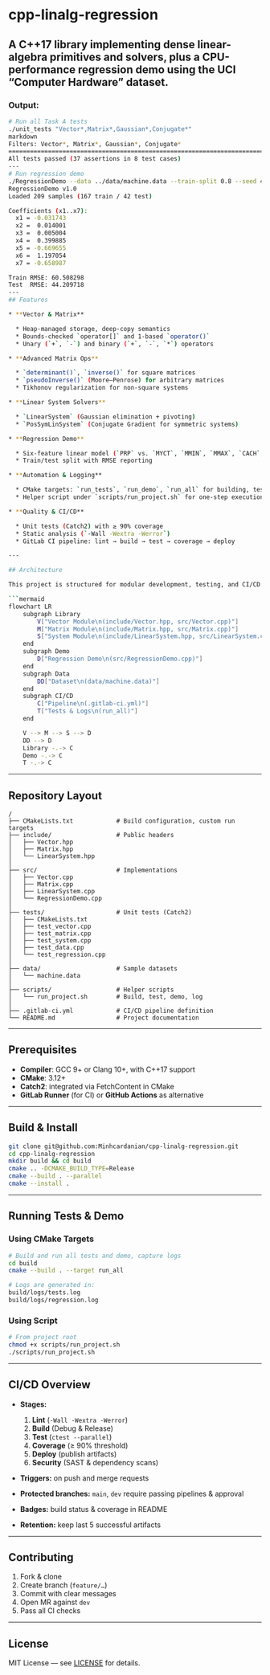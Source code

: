 # cpp-linalg-regression

A C++17 library implementing dense linear-algebra primitives and solvers, plus a CPU-performance regression demo using the UCI “Computer Hardware” dataset.
---
### Output:
```bash
# Run all Task A tests
./unit_tests "Vector*,Matrix*,Gaussian*,Conjugate*"
markdown
Filters: Vector*, Matrix*, Gaussian*, Conjugate*
===============================================================================
All tests passed (37 assertions in 8 test cases)
---
# Run regression demo
./RegressionDemo --data ../data/machine.data --train-split 0.8 --seed 42
RegressionDemo v1.0
Loaded 209 samples (167 train / 42 test)

Coefficients (x1..x7):
  x1 = -0.031743
  x2 =  0.014001
  x3 =  0.005004
  x4 =  0.399885
  x5 = -0.669655
  x6 =  1.197054
  x7 = -0.658987

Train RMSE: 60.508298
Test  RMSE: 44.209718
---
## Features

* **Vector & Matrix**

  * Heap-managed storage, deep-copy semantics
  * Bounds-checked `operator[]` and 1-based `operator()`
  * Unary (`+`, `-`) and binary (`+`, `-`, `*`) operators

* **Advanced Matrix Ops**

  * `determinant()`, `inverse()` for square matrices
  * `pseudoInverse()` (Moore–Penrose) for arbitrary matrices
  * Tikhonov regularization for non-square systems

* **Linear System Solvers**

  * `LinearSystem` (Gaussian elimination + pivoting)
  * `PosSymLinSystem` (Conjugate Gradient for symmetric systems)

* **Regression Demo**

  * Six-feature linear model (`PRP` vs. `MYCT`, `MMIN`, `MMAX`, `CACH`, `CHMIN`, `CHMAX`)
  * Train/test split with RMSE reporting

* **Automation & Logging**

  * CMake targets: `run_tests`, `run_demo`, `run_all` for building, testing, and capturing logs
  * Helper script under `scripts/run_project.sh` for one-step execution and log collection

* **Quality & CI/CD**

  * Unit tests (Catch2) with ≥ 90% coverage
  * Static analysis (`-Wall -Wextra -Werror`)
  * GitLab CI pipeline: lint → build → test → coverage → deploy

---

## Architecture

This project is structured for modular development, testing, and CI/CD delivery. Below is the core architecture rendered using Mermaid:

```mermaid
flowchart LR
    subgraph Library
        V["Vector Module\n(include/Vector.hpp, src/Vector.cpp)"]
        M["Matrix Module\n(include/Matrix.hpp, src/Matrix.cpp)"]
        S["System Module\n(include/LinearSystem.hpp, src/LinearSystem.cpp)"]
    end
    subgraph Demo
        D["Regression Demo\n(src/RegressionDemo.cpp)"]
    end
    subgraph Data
        DD["Dataset\n(data/machine.data)"]
    end
    subgraph CI/CD
        C["Pipeline\n(.gitlab-ci.yml)"]
        T["Tests & Logs\n(run_all)"]
    end

    V --> M --> S --> D
    DD --> D
    Library -.-> C
    Demo -.-> C
    T -.-> C
```

---

## Repository Layout

```
/
├── CMakeLists.txt            # Build configuration, custom run targets
├── include/                  # Public headers
│   ├── Vector.hpp
│   ├── Matrix.hpp
│   └── LinearSystem.hpp
│
├── src/                      # Implementations
│   ├── Vector.cpp
│   ├── Matrix.cpp
│   ├── LinearSystem.cpp
│   └── RegressionDemo.cpp
│
├── tests/                    # Unit tests (Catch2)
│   ├── CMakeLists.txt
│   ├── test_vector.cpp
│   ├── test_matrix.cpp
│   ├── test_system.cpp
│   ├── test_data.cpp
│   └── test_regression.cpp
│
├── data/                     # Sample datasets
│   └── machine.data
│
├── scripts/                  # Helper scripts
│   └── run_project.sh        # Build, test, demo, log
│
├── .gitlab-ci.yml            # CI/CD pipeline definition
└── README.md                 # Project documentation
```

---

## Prerequisites

* **Compiler**: GCC 9+ or Clang 10+, with C++17 support
* **CMake**: 3.12+
* **Catch2**: integrated via FetchContent in CMake
* **GitLab Runner** (for CI) or **GitHub Actions** as alternative

---

## Build & Install

```bash
git clone git@github.com:Minhcardanian/cpp-linalg-regression.git
cd cpp-linalg-regression
mkdir build && cd build
cmake .. -DCMAKE_BUILD_TYPE=Release
cmake --build . --parallel
cmake --install .
```

---

## Running Tests & Demo

### Using CMake Targets

```bash
# Build and run all tests and demo, capture logs
cd build
cmake --build . --target run_all

# Logs are generated in:
build/logs/tests.log
build/logs/regression.log
```

### Using Script

```bash
# From project root
chmod +x scripts/run_project.sh
./scripts/run_project.sh
```

---

## CI/CD Overview

* **Stages:**

  1. **Lint** (`-Wall -Wextra -Werror`)
  2. **Build** (Debug & Release)
  3. **Test** (`ctest --parallel`)
  4. **Coverage** (≥ 90% threshold)
  5. **Deploy** (publish artifacts)
  6. **Security** (SAST & dependency scans)

* **Triggers:** on push and merge requests

* **Protected branches:** `main`, `dev` require passing pipelines & approval

* **Badges:** build status & coverage in README

* **Retention:** keep last 5 successful artifacts

---

## Contributing

1. Fork & clone
2. Create branch (`feature/…`)
3. Commit with clear messages
4. Open MR against `dev`
5. Pass all CI checks

---

## License

MIT License — see [LICENSE](LICENSE) for details.
